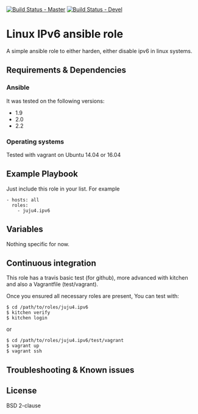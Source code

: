 [![Build Status - Master](https://travis-ci.org/juju4/ansible-ipv6.svg?branch=master)](https://travis-ci.org/juju4/ansible-ipv6)
[![Build Status - Devel](https://travis-ci.org/juju4/ansible-ipv6.svg?branch=devel)](https://travis-ci.org/juju4/ansible-ipv6/branches)
# Linux IPv6 ansible role

A simple ansible role to either harden, either disable ipv6 in linux systems.

## Requirements & Dependencies

### Ansible
It was tested on the following versions:
 * 1.9
 * 2.0
 * 2.2

### Operating systems

Tested with vagrant on Ubuntu 14.04 or 16.04

## Example Playbook

Just include this role in your list.
For example

```
- hosts: all
  roles:
    - juju4.ipv6
```

## Variables

Nothing specific for now.

## Continuous integration

This role has a travis basic test (for github), more advanced with kitchen and also a Vagrantfile (test/vagrant).

Once you ensured all necessary roles are present, You can test with:
```
$ cd /path/to/roles/juju4.ipv6
$ kitchen verify
$ kitchen login
```
or
```
$ cd /path/to/roles/juju4.ipv6/test/vagrant
$ vagrant up
$ vagrant ssh
```

## Troubleshooting & Known issues


## License

BSD 2-clause

